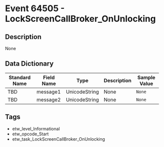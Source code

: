 # Event 64505 - LockScreenCallBroker_OnUnlocking

## Description
None

## Data Dictionary
|Standard Name|Field Name|Type|Description|Sample Value|
|---|---|---|---|---|
|TBD|message1|UnicodeString|None|`None`|
|TBD|message2|UnicodeString|None|`None`|

## Tags
* etw_level_Informational
* etw_opcode_Start
* etw_task_LockScreenCallBroker_OnUnlocking